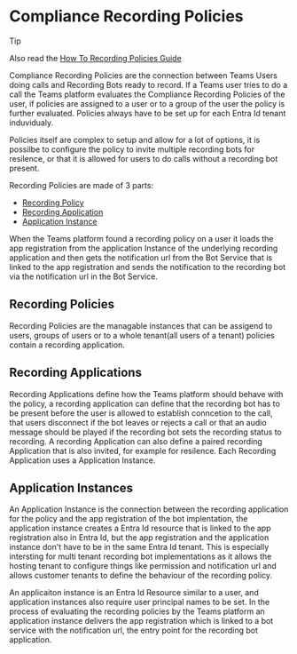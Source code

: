 # Compliance Recording Policies

> [!TIP]  
> Also read the [How To Recording Policies Guide](../guides/policy.md)

Compliance Recording Policies are the connection between Teams Users doing calls and Recording Bots ready to record. If a Teams user tries to do a call the Teams platform evaluates the Compliance Recording Policies of the user, if policies are assigned to a user or to a group of the user the policy is further evaluated. Policies always have to be set up for each Entra Id tenant induvidualy.

Policies itself are complex to setup and allow for a lot of options, it is possilbe to configure the policy to invite multiple recording bots for resilence, or that it is allowed for users to do calls without a recording bot present.

Recording Policies are made of 3 parts:

- [Recording Policy](#recording-policies)
- [Recording Application](#recording-applications)
- [Application Instance](#application-instances)

When the Teams platform found a recording policy on a user it loads the app registration from the application Instance of the underlying recording application and then gets the notification url from the Bot Service that is linked to the app registration and sends the notification to the recording bot via the notification url in the Bot Service.

## Recording Policies

Recording Policies are the managable instances that can be assigend to users, groups of users or to a whole tenant(all users of a tenant) policies contain a recording application.

## Recording Applications

Recording Applications define how the Teams platform should behave with the policy, a recording application can define that the recording bot has to be present before the user is allowed to establish conncetion to the call, that users disconnect if the bot leaves or rejects a call or that an audio message should be played if the recording bot sets the recording status to recording. A recording Application can also define a paired recording Application that is also invited, for example for resilence. Each Recording Application uses a Application Instance.

## Application Instances

An Application Instance is the connection between the recording application for the policy and the app registration of the bot implentation, the application instance creates a Entra Id resource that is linked to the app registration also in Entra Id, but the app registration and the application instance don't have to be in the same Entra Id tenant. This is especially intersting for multi tenant recording bot implementations as it allows the hosting tenant to configure things like permission and notification url and allows customer tenants to define the behaviour of the recording policy.

An applicaiton instance is an Entra Id Resource similar to a user, and application instances also require user principal names to be set. In the process of evaluating the recording policies by the Teams platform an application instance delivers the app registration which is linked to a bot service with the notification url, the entry point for the recording bot application.
